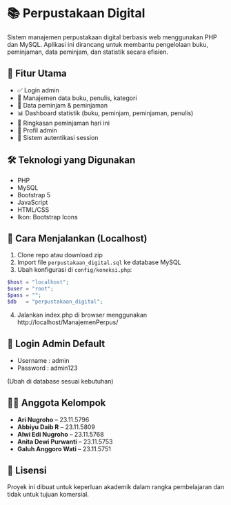 # 📚 Perpustakaan Digital

Sistem manajemen perpustakaan digital berbasis web menggunakan PHP dan MySQL. Aplikasi ini dirancang untuk membantu pengelolaan buku, peminjaman, data peminjam, dan statistik secara efisien.

## 🔧 Fitur Utama

- ✅ Login admin
- 📘 Manajemen data buku, penulis, kategori
- 🙋 Data peminjam & peminjaman
- 📊 Dashboard statistik (buku, peminjam, peminjaman, penulis)
- 📅 Ringkasan peminjaman hari ini
- 👤 Profil admin 
- 🔐 Sistem autentikasi session

## 🛠️ Teknologi yang Digunakan

- PHP 
- MySQL
- Bootstrap 5
- JavaScript 
- HTML/CSS
- Ikon: Bootstrap Icons


## 🚀 Cara Menjalankan (Localhost)

1. Clone repo atau download zip
2. Import file `perpustakaan_digital.sql` ke database MySQL
3. Ubah konfigurasi di `config/koneksi.php`:
```php
$host = "localhost";
$user = "root";
$pass = "";
$db   = "perpustakaan_digital";
```
4. Jalankan index.php di browser menggunakan http://localhost/ManajemenPerpus/

## 🔐 Login Admin Default
- Username	: admin
- Password  : admin123

(Ubah di database sesuai kebutuhan)

## 👨‍💻 Anggota Kelompok

- **Ari Nugroho** – 23.11.5796 
- **Abbiyu Daib R** – 23.11.5809
- **Alwi Edi Nugroho** – 23.11.5768 
- **Anita Dewi Purwanti** – 23.11.5753  
- **Galuh Anggoro Wati** – 23.11.5751
   
## 📝 Lisensi
Proyek ini dibuat untuk keperluan akademik dalam rangka pembelajaran dan tidak untuk tujuan komersial.



